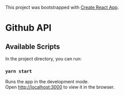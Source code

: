 This project was bootstrapped with [Create React App](https://github.com/facebook/create-react-app).


# Github API

## Available Scripts

In the project directory, you can run:

### `yarn start`

Runs the app in the development mode.<br />
Open [http://localhost:3000](http://localhost:3000) to view it in the browser.
